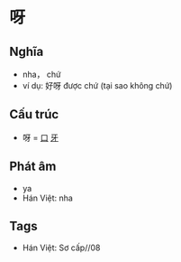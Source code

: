 # 呀

## Nghĩa

* nha， chứ
* ví dụ: 好呀 được chứ (tại sao không chứ)

## Cấu trúc
* 呀 = [口](口.md) [牙](牙.md)

## Phát âm

* ya
* Hán Việt: nha

## Tags
* Hán Việt: Sơ cấp//08

<script>window.HANZI_FIELD='呀';</script>
